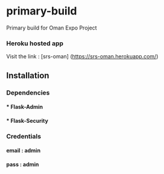 # primary-build

Primary build for Oman Expo Project


### Heroku hosted app
Visit the link : [srs-oman] (https://srs-oman.herokuapp.com/)

## Installation



### Dependencies

#### * Flask-Admin
#### * Flask-Security

### Credentials

#### email : admin
#### pass : admin
